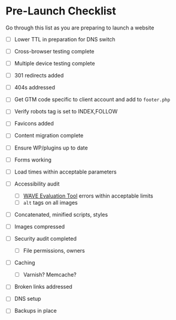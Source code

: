 # Pre-Launch Checklist

Go through this list as you are preparing to launch a website

- [ ] Lower TTL in preparation for DNS switch
- [ ] Cross-browser testing complete
- [ ] Multiple device testing complete
- [ ] 301 redirects added
- [ ] 404s addressed
- [ ] Get GTM code specific to client account and add to `footer.php`
- [ ] Verify robots tag is set to INDEX,FOLLOW
- [ ] Favicons added
- [ ] Content migration complete
- [ ] Ensure WP/plugins up to date 
- [ ] Forms working
- [ ] Load times within acceptable parameters
- [ ] Accessibility audit
	- [ ] [WAVE Evaluation Tool](https://chrome.google.com/webstore/detail/wave-evaluation-tool/jbbplnpkjmmeebjpijfedlgcdilocofh?hl=en-US) errors within acceptable limits
	- [ ] `alt` tags on all images
- [ ] Concatenated, minified scripts, styles
- [ ] Images compressed
- [ ] Security audit completed
	- [ ] File permissions, owners
- [ ] Caching
	- [ ] Varnish? Memcache? 
- [ ] Broken links addressed
- [ ] DNS setup
- [ ] Backups in place

